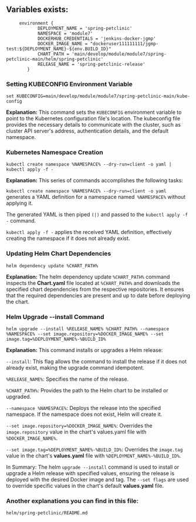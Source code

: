 ## Variables exists:
```
     environment {
            DEPLOYMENT_NAME = 'spring-petclinic'
            NAMESPACE = 'module7'
            DOCKERHUB_CREDENTIALS = 'jenkins-docker-jgmp'
            DOCKER_IMAGE_NAME = "dockeruser111111111/jgmp-test:${DEPLOYMENT_NAME}-${env.BUILD_ID}"
            CHART_PATH = 'main/develop/module/module7/spring-petclinic-main/helm/spring-petclinic'
            RELEASE_NAME = 'spring-petclinic-release'
        }
```



### Setting KUBECONFIG Environment Variable
```
set KUBECONFIG=main/develop/module/module7/spring-petclinic-main/kube-config
```

**Explanation:**
This command sets the `KUBECONFIG` environment variable to point to the Kubernetes configuration file's location. The kubeconfig file provides the necessary details to communicate with the cluster, such as cluster API server's address, authentication details, and the default namespace.

### Kubernetes Namespace Creation
```
kubectl create namespace %NAMESPACE% --dry-run=client -o yaml | kubectl apply -f -
```
**Explanation:**
This series of commands accomplishes the following tasks:

`kubectl create namespace %NAMESPACE% --dry-run=client -o yaml` generates a YAML definition for a namespace named` %NAMESPACE%` without applying it.

The generated YAML is then piped `(|)` and passed to the `kubectl apply -f -` command.

`kubectl apply -f -` applies the received YAML definition, effectively creating the namespace if it does not already exist.

### Updating Helm Chart Dependencies
```
helm dependency update %CHART_PATH%
```

**Explanation:**
The helm dependency update `%CHART_PATH%` command inspects the **Chart.yaml** file located at `%CHART_PATH%` and downloads the specified chart dependencies from the respective repositories. It ensures that the required dependencies are present and up to date before deploying the chart.

### Helm Upgrade --install Command
```
helm upgrade --install %RELEASE_NAME% %CHART_PATH% --namespace %NAMESPACE% --set image.repository=%DOCKER_IMAGE_NAME% --set image.tag=%DEPLOYMENT_NAME%-%BUILD_ID%
```

**Explanation:**
This command installs or upgrades a Helm release:

`--install`: This flag allows the command to install the release if it does not already exist, making the upgrade command idempotent.

`%RELEASE_NAME%`: Specifies the name of the release.

`%CHART_PATH%`: Provides the path to the Helm chart to be installed or upgraded.

`--namespace %NAMESPACE%`: Deploys the release into the specified namespace. If the namespace does not exist, Helm will create it.

`--set image.repository=%DOCKER_IMAGE_NAME%`: Overrides the `image.repository` value in the chart's values.yaml file with `%DOCKER_IMAGE_NAME%`.

`--set image.tag=%DEPLOYMENT_NAME%-%BUILD_ID%`: Overrides the `image.tag` value in the chart's **values.yaml** file with `%DEPLOYMENT_NAME%-%BUILD_ID%`.

In Summary:
The helm `upgrade --install` command is used to install or upgrade a Helm release with specified values, ensuring the release is deployed with the desired Docker image and tag. The `--set flags` are used to override specific values in the chart's default **values.yaml** file.



### Another explanations you can find in this file:
`helm/spring-petclinic/README.md`
